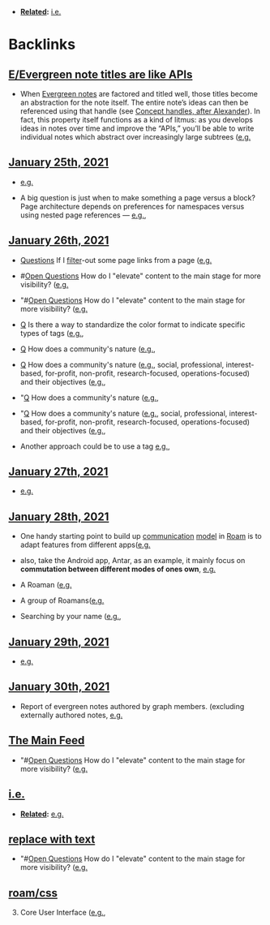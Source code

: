- **[Related](<Related.md>):** [i.e.](<i.e..md>)

# Backlinks
## [E/Evergreen note titles are like APIs](<E/Evergreen note titles are like APIs.md>)
- When [Evergreen notes](https://notes.andymatuschak.org/z4SDCZQeRo4xFEQ8H4qrSqd68ucpgE6LU155C) are factored and titled well, those titles become an abstraction for the note itself. The entire note’s ideas can then be referenced using that handle (see [Concept handles, after Alexander](https://notes.andymatuschak.org/z5vA4vw86DKNq22xt6pRWhumeRmSzwV6hxRHE)). In fact, this property itself functions as a kind of litmus: as you develops ideas in notes over time and improve the “APIs,” you’ll be able to write individual notes which abstract over increasingly large subtrees ([e.g.](<e.g..md>)

## [January 25th, 2021](<January 25th, 2021.md>)
- [e.g.](<e.g..md>)

- A big question is just when to make something a page versus a block? Page architecture depends on preferences for namespaces versus using nested page references — [e.g.](<e.g..md>),

## [January 26th, 2021](<January 26th, 2021.md>)
- [Questions](<Questions.md>) If I [filter](<filter.md>)-out some page links from a page ([e.g.](<e.g..md>)

- #[Open Questions](<Open Questions.md>) How do I "elevate" content to the main stage for more visibility? ([e.g.](<e.g..md>)

- "#[Open Questions](<Open Questions.md>) How do I "elevate" content to the main stage for more visibility? ([e.g.](<e.g..md>)

- [Q](<Q.md>) Is there a way to standardize the color format to indicate specific types of tags ([e.g.](<e.g..md>),

- [Q](<Q.md>) How does a community's nature ([e.g.](<e.g..md>),

- [Q](<Q.md>) How does a community's nature ([e.g.](<e.g..md>), social, professional, interest-based, for-profit, non-profit, research-focused, operations-focused) and their objectives ([e.g.](<e.g..md>),

- "[Q](<Q.md>) How does a community's nature ([e.g.](<e.g..md>),

- "[Q](<Q.md>) How does a community's nature ([e.g.](<e.g..md>), social, professional, interest-based, for-profit, non-profit, research-focused, operations-focused) and their objectives ([e.g.](<e.g..md>),

- Another approach could be to use a tag [e.g.](<e.g..md>),

## [January 27th, 2021](<January 27th, 2021.md>)
- [e.g.](<e.g..md>)

## [January 28th, 2021](<January 28th, 2021.md>)
- One handy starting point to build up [communication](<communication.md>) [model](<model.md>) in [Roam](<Roam.md>) is to adapt features from different apps([e.g.](<e.g..md>)

- also, take the Android app, Antar, as an example, it mainly focus on **commutation between different modes of ones own**, [e.g.](<e.g..md>)

- A Roaman ([e.g.](<e.g..md>)

- A group of Roamans([e.g.](<e.g..md>)

- Searching by your name ([e.g.](<e.g..md>),

## [January 29th, 2021](<January 29th, 2021.md>)
- [e.g.](<e.g..md>)

## [January 30th, 2021](<January 30th, 2021.md>)
- Report of evergreen notes authored by graph members. (excluding externally authored notes, [e.g.](<e.g..md>)

## [The Main Feed](<The Main Feed.md>)
- "#[Open Questions](<Open Questions.md>) How do I "elevate" content to the main stage for more visibility? ([e.g.](<e.g..md>)

## [i.e.](<i.e..md>)
- **[Related](<Related.md>):** [e.g.](<e.g..md>)

## [replace with text](<replace with text.md>)
- "#[Open Questions](<Open Questions.md>) How do I "elevate" content to the main stage for more visibility? ([e.g.](<e.g..md>)

## [roam/css](<roam/css.md>)
3. Core User Interface ([e.g.](<e.g..md>),

